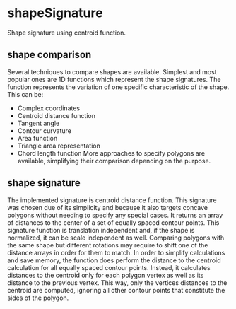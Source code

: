 # shapeSignature
Shape signature using centroid function.

## shape comparison
Several techniques to compare shapes are available. Simplest and most popular ones are 1D functions which represent the shape signatures. The function represents the variation of
one specific characteristic of the shape. This can be:
- Complex coordinates
- Centroid distance function
- Tangent angle
- Contour curvature
- Area function
- Triangle area representation
- Chord length function
More approaches to specify polygons are available, simplifying their comparison depending on the purpose.

## shape signature
The implemented signature is centroid distance function. This signature was chosen due of its simplicity and because it also targets concave polygons without needing to specify any special
cases. It returns an array of distances to the center of a set of equally spaced contour points. This signature function is translation independent and, if the shape is normalized, it can be scale
independent as well. Comparing polygons with the same shape but different rotations may require to shift one of the distance arrays in order for them to match.
In order to simplify calculations and save memory, the function does perform the distance to the centroid calculation for all equally spaced contour points. Instead, it calculates distances to the
centroid only for each polygon vertex as well as its distance to the previous vertex. 
This way, only the vertices distances to the centroid are computed, ignoring all other contour points that constitute the sides of the polygon.
